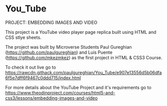 # You_Tube
PROJECT: EMBEDDING IMAGES AND VIDEO

This project is a YouTube video player page replica built using HTML and CSS stlye sheets.

The project was built by Microverse Students Paul Gureghian (https://github.com/paulgureghian) and Luis Puente (https://github.com/mkezmkez) as the first project in HTML & CSS3 Course.

To check it out live go to https://rawcdn.githack.com/paulgureghian/You_Tube/e907e13556d5b06dfa6f5e7dff6f9467c0ddd715/index.html


For more details about the YouTube Project and it's requirements go to https://www.theodinproject.com/courses/html5-and-css3/lessons/embedding-images-and-video


